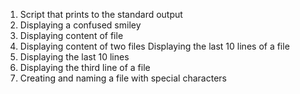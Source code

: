 1. Script that prints to the standard output
1. Displaying a confused smiley
2. Displaying content of file
3. Displaying content of two files
Displaying the last 10 lines of a file
5. Displaying the last 10 lines
6. Displaying the third line of a file
7. Creating and naming a file with special characters

